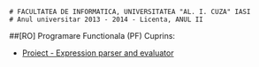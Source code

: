 ```
# FACULTATEA DE INFORMATICA, UNIVERSITATEA "AL. I. CUZA" IASI
# Anul universitar 2013 - 2014 - Licenta, ANUL II
```

##[RO] Programare Functionala (PF)
Cuprins:

- [Proiect - Expression parser and evaluator](proiect.hs)